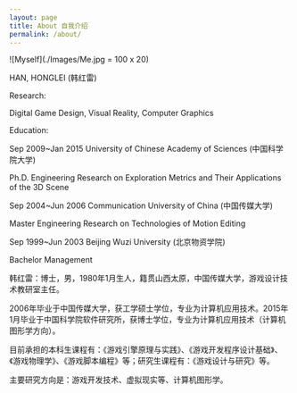 ```yaml
---
layout: page
title: About 自我介绍
permalink: /about/
---
```

![Myself](./Images/Me.jpg = 100 x 20)


HAN, HONGLEI (韩红雷) 

Research: 

Digital Game Design, Visual Reality, Computer Graphics

Education:

Sep 2009~Jan 2015	University of Chinese Academy of Sciences (中国科学院大学)

Ph.D. Engineering	Research on Exploration Metrics and Their Applications of the 3D Scene

Sep 2004~Jun 2006	Communication University of China (中国传媒大学)
	
Master Engineering	Research on Technologies of Motion Editing

Sep 1999~Jun 2003	Beijing Wuzi University (北京物资学院)	

Bachelor Management	

韩红雷：博士，男，1980年1月生人，籍贯山西太原，中国传媒大学，游戏设计技术教研室主任。

2006年毕业于中国传媒大学，获工学硕士学位，专业为计算机应用技术。2015年1月毕业于中国科学院软件研究所，获博士学位，专业为计算机应用技术（计算机图形学方向）。

目前承担的本科生课程有：《游戏引擎原理与实践》、《游戏开发程序设计基础》、《游戏物理学》、《游戏脚本编程》等；研究生课程有：《游戏设计与研究》等。

主要研究方向是：游戏开发技术、虚拟现实等、计算机图形学。
